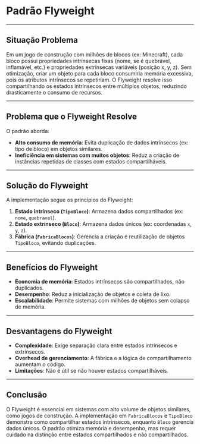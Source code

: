 # Padrão Flyweight

---

## Situação Problema
Em um jogo de construção com milhões de blocos (ex: Minecraft), cada bloco possui propriedades intrínsecas fixas (nome, se é quebrável, inflamável, etc.) e propriedades extrínsecas variáveis (posição x, y, z). Sem otimização, criar um objeto para cada bloco consumiria memória excessiva, pois os atributos intrínsecos se repetiriam. O Flyweight resolve isso compartilhando os estados intrínsecos entre múltiplos objetos, reduzindo drasticamente o consumo de recursos.

---

## Problema que o Flyweight Resolve
O padrão aborda:  
- **Alto consumo de memória**: Evita duplicação de dados intrínsecos (ex: tipo de bloco) em objetos similares.  
- **Ineficiência em sistemas com muitos objetos**: Reduz a criação de instâncias repetidas de classes com estados compartilháveis.  

---

## Solução do Flyweight
A implementação segue os princípios do Flyweight:  
1. **Estado intrínseco (`TipoBloco`)**: Armazena dados compartilhados (ex: `nome`, `quebravel`).  
2. **Estado extrínseco (`Bloco`)**: Armazena dados únicos (ex: coordenadas `x`, `y`, `z`).  
3. **Fábrica (`FabricaBlocos`)**: Gerencia a criação e reutilização de objetos `TipoBloco`, evitando duplicações.  

---

## Benefícios do Flyweight
- **Economia de memória**: Estados intrínsecos são compartilhados, não duplicados.  
- **Desempenho**: Reduz a inicialização de objetos e coleta de lixo.  
- **Escalabilidade**: Permite sistemas com milhões de objetos sem colapso de memória.  

---

## Desvantagens do Flyweight
- **Complexidade**: Exige separação clara entre estados intrínsecos e extrínsecos.  
- **Overhead de gerenciamento**: A fábrica e a lógica de compartilhamento aumentam o código.  
- **Limitações**: Não é útil se não houver estados compartilháveis.  

---

## Conclusão
O Flyweight é essencial em sistemas com alto volume de objetos similares, como jogos de construção. A implementação em `FabricaBlocos` e `TipoBloco` demonstra como compartilhar estados intrínsecos, enquanto `Bloco` gerencia dados únicos. O padrão otimiza memória e desempenho, mas requer cuidado na distinção entre estados compartilhados e não compartilhados.